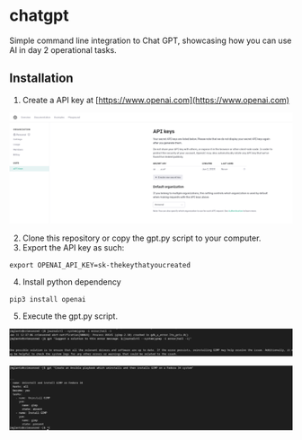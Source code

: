 # chatgpt
Simple command line integration to Chat GPT, showcasing how you can use AI in day 2 operational tasks.

## Installation

1. Create a API key at [https://www.openai.com](https://www.openai.com)

![Creation of API key](chatgpt.png?raw=true "Title")

2. Clone this repository or copy the gpt.py script to your computer.
3. Export the API key as such:
```
export OPENAI_API_KEY=sk-thekeythatyoucreated
```
4. Install python dependency
```
pip3 install openai
```

5. Execute the gpt.py script.

![Example of usage](chatgptusage.png?raw=true "Title")

![Example of usage](chatgptusage2.png?raw=true "Title")
